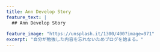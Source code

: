 ```yaml
---
title: Ann Develop Story
feature_text: |
  ## Ann Develop Story
  
feature_image: "https://unsplash.it/1300/400?image=971"
excerpt: "自分が勉強した内容を忘れないためブログを始まる。"
---
```

